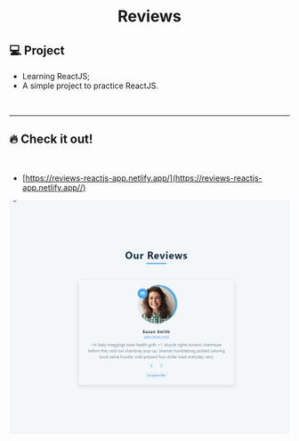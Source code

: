 <h1 align="center">
  Reviews
</h1> 

## 💻 Project

 - Learning ReactJS;
 - A simple project to practice ReactJS.
 
<p>&nbsp;&nbsp;</p>

---

## 🔥 Check it out!
</br>

- [https://reviews-reactjs-app.netlify.app/](https://reviews-reactjs-app.netlify.app//)
<p align="center">
  <img src="src/images/reviews-gif.gif" />
</p>

<p>&nbsp;&nbsp;</p>
